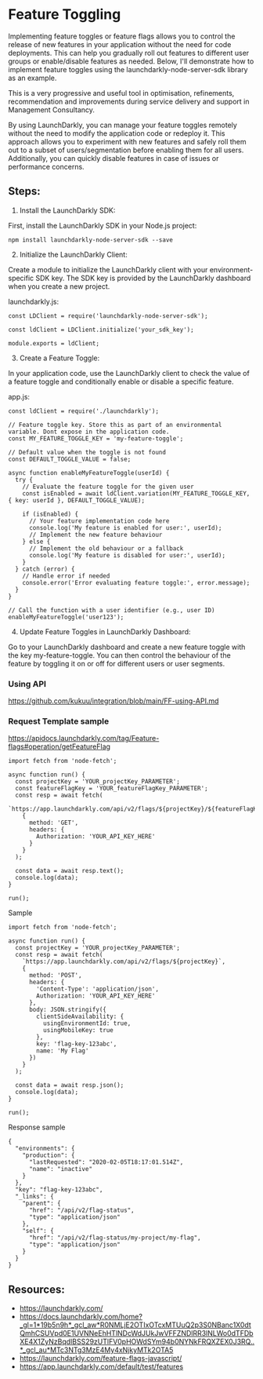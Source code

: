 # Feature Toggling

Implementing feature toggles or feature flags allows you to control the release of new features in your application without the need for code deployments. This can help you gradually roll out features to different user groups or enable/disable features as needed. Below, I'll demonstrate how to implement feature toggles using the launchdarkly-node-server-sdk library as an example.

This is a very progressive and useful tool in optimisation, refinements, recommendation and improvements during service delivery and support in Management Consultancy.

By using LaunchDarkly, you can manage your feature toggles remotely without the need to modify the application code or redeploy it. This approach allows you to experiment with new features and safely roll them out to a subset of users/segmentation before enabling them for all users. Additionally, you can quickly disable features in case of issues or performance concerns.

## Steps:

1. Install the LaunchDarkly SDK:

First, install the LaunchDarkly SDK in your Node.js project:

```
npm install launchdarkly-node-server-sdk --save

```

2. Initialize the LaunchDarkly Client:
   
Create a module to initialize the LaunchDarkly client with your environment-specific SDK key. The SDK key is provided by the LaunchDarkly dashboard when you create a new project.

launchdarkly.js:

```
const LDClient = require('launchdarkly-node-server-sdk');

const ldClient = LDClient.initialize('your_sdk_key');

module.exports = ldClient;

```

3. Create a Feature Toggle:
   
In your application code, use the LaunchDarkly client to check the value of a feature toggle and conditionally enable or disable a specific feature.

app.js:

```
const ldClient = require('./launchdarkly');

// Feature toggle key. Store this as part of an environmental variable. Dont expose in the application code.
const MY_FEATURE_TOGGLE_KEY = 'my-feature-toggle';

// Default value when the toggle is not found
const DEFAULT_TOGGLE_VALUE = false;

async function enableMyFeatureToggle(userId) {
  try {
    // Evaluate the feature toggle for the given user
    const isEnabled = await ldClient.variation(MY_FEATURE_TOGGLE_KEY, { key: userId }, DEFAULT_TOGGLE_VALUE);

    if (isEnabled) {
      // Your feature implementation code here
      console.log('My feature is enabled for user:', userId);
      // Implement the new feature behaviour
    } else {
      // Implement the old behaviour or a fallback
      console.log('My feature is disabled for user:', userId);
    }
  } catch (error) {
    // Handle error if needed
    console.error('Error evaluating feature toggle:', error.message);
  }
}

// Call the function with a user identifier (e.g., user ID)
enableMyFeatureToggle('user123');

```

4. Update Feature Toggles in LaunchDarkly Dashboard:

 Go to your LaunchDarkly dashboard and create a new feature toggle with the key my-feature-toggle. You can then control the behaviour of the feature by toggling it on or off for different users or user segments.



### Using API
https://github.com/kukuu/integration/blob/main/FF-using-API.md

### Request Template sample

https://apidocs.launchdarkly.com/tag/Feature-flags#operation/getFeatureFlag

```
import fetch from 'node-fetch';

async function run() {
  const projectKey = 'YOUR_projectKey_PARAMETER';
  const featureFlagKey = 'YOUR_featureFlagKey_PARAMETER';
  const resp = await fetch(
    `https://app.launchdarkly.com/api/v2/flags/${projectKey}/${featureFlagKey}`,
    {
      method: 'GET',
      headers: {
        Authorization: 'YOUR_API_KEY_HERE'
      }
    }
  );

  const data = await resp.text();
  console.log(data);
}

run();
```
Sample 

```
import fetch from 'node-fetch';

async function run() {
  const projectKey = 'YOUR_projectKey_PARAMETER';
  const resp = await fetch(
    `https://app.launchdarkly.com/api/v2/flags/${projectKey}`,
    {
      method: 'POST',
      headers: {
        'Content-Type': 'application/json',
        Authorization: 'YOUR_API_KEY_HERE'
      },
      body: JSON.stringify({
        clientSideAvailability: {
          usingEnvironmentId: true,
          usingMobileKey: true
        },
        key: 'flag-key-123abc',
        name: 'My Flag'
      })
    }
  );

  const data = await resp.json();
  console.log(data);
}

run();
```

Response sample

```
{
  "environments": {
    "production": {
      "lastRequested": "2020-02-05T18:17:01.514Z",
      "name": "inactive"
    }
  },
  "key": "flag-key-123abc",
  "_links": {
    "parent": {
      "href": "/api/v2/flag-status",
      "type": "application/json"
    },
    "self": {
      "href": "/api/v2/flag-status/my-project/my-flag",
      "type": "application/json"
    }
  }
}

```
## Resources:

 - https://launchdarkly.com/
 - https://docs.launchdarkly.com/home?_gl=1*19b5n9h*_gcl_aw*R0NMLjE2OTIxOTcxMTUuQ2p3S0NBanc1X0dtQmhCSUVpd0E1UVNNeEhHTlNDcWdJUkJwVFFZNDlRR3lNLWo0dTFDbXE4X1ZyNzBqdlBSS29zUTlFV0pHOWdSYm94b0NYNkFRQXZEX0J3RQ..*_gcl_au*MTc3NTg3MzE4My4xNjkyMTk2OTA5
 - https://launchdarkly.com/feature-flags-javascript/
 - https://app.launchdarkly.com/default/test/features
